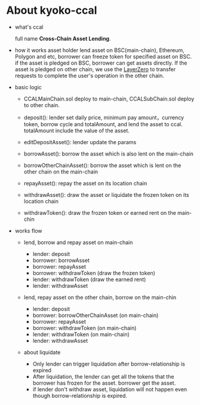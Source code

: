 # About kyoko-ccal

- what's ccal

    full name <b>Cross-Chain Asset Lending</b>.

- how it works
    asset holder lend asset on BSC(main-chain), Ethereum, Polygon and etc,
    borrower can freeze token for specified asset on BSC. if
    the asset is pledged on BSC, borrower can get assets directly.
    If the asset is pledged on other chain, we use the [LayerZero](https://layerzero.network/)
    to transfer requests to complete the user's operation in the other chain.

- basic logic

  * CCALMainChain.sol deploy to main-chain, CCALSubChain.sol deploy to other chain.
  
  * deposit(): lender set daily price, minimum pay amount，currency token, borrow cycle and totalAmount, and lend the asset to ccal. totalAmount include the value of the asset.
  
  * editDepositAsset(): lender update the params

  * borrowAsset(): borrow the asset which is also lent on the main-chain

  * borrowOtherChainAsset(): borrow the asset which is lent on the other chain on the main-chain

  * repayAsset(): repay the asset on its location chain

  * withdrawAsset(): draw the asset or liquidate the frozen token on its location chain
  
  * withdrawToken(): draw the frozen token or earned rent on the main-chin

- works flow

    * lend, borrow and repay asset on main-chain
        - lender: deposit
        - borrower: borrowAsset
        - borrower: repayAsset
        - borrower: withdrawToken (draw the frozen token)
        - lender: withdrawToken (draw the earned rent)
        - lender: withdrawAsset

    * lend, repay asset on the other chain, borrow on the main-chin
        - lender: deposit
        - borrower: borrowOtherChainAsset (on main-chain)
        - borrower: repayAsset
        - borrower: withdrawToken  (on main-chain)
        - lender: withdrawToken  (on main-chain)
        - lender: withdrawAsset

    * about liquidate
      - Only lender can trigger liquidation after borrow-relationship is expired
      - After liquidation, the lender can get all the tokens that the borrower has frozen for the asset. borrower get the asset.
      - if lender don't withdraw asset, liquidation will not happen even though borrow-relationship is expired.
